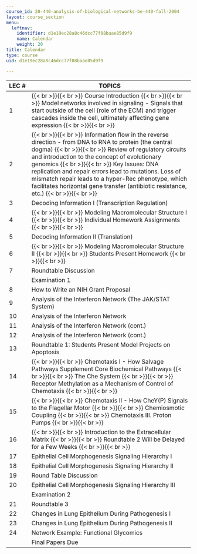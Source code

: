 ```yaml
---
course_id: 20-440-analysis-of-biological-networks-be-440-fall-2004
layout: course_section
menu:
  leftnav:
    identifier: d1e19ec28a8c46dcc77f08baae85d9f9
    name: Calendar
    weight: 20
title: Calendar
type: course
uid: d1e19ec28a8c46dcc77f08baae85d9f9

---
```


| LEC # | TOPICS |
| --- | --- |
| 1 |  {{< br >}}{{< br >}} Course Introduction {{< br >}}{{< br >}} Model networks involved in signaling - Signals that start outside of the cell (role of the ECM) and trigger cascades inside the cell, ultimately affecting gene expression {{< br >}}{{< br >}}  |
| 2 |  {{< br >}}{{< br >}} Information flow in the reverse direction - from DNA to RNA to protein (the central dogma) {{< br >}}{{< br >}} Review of regulatory circuits and introduction to the concept of evolutionary genomics {{< br >}}{{< br >}} Key Issues: DNA replication and repair errors lead to mutations. Loss of mismatch repair leads to a hyper-Rec phenotype, which facilitates horizontal gene transfer (antibiotic resistance, etc.) {{< br >}}{{< br >}}  |
| 3 | Decoding Information I (Transcription Regulation) |
| 4 |  {{< br >}}{{< br >}} Modeling Macromolecular Structure I {{< br >}}{{< br >}} Individual Homework Assignments {{< br >}}{{< br >}}  |
| 5 | Decoding Information II (Translation) |
| 6 |  {{< br >}}{{< br >}} Modeling Macromolecular Structure II {{< br >}}{{< br >}} Students Present Homework {{< br >}}{{< br >}}  |
| 7 | Roundtable Discussion |
| &nbsp; | Examination 1 |
| 8 | How to Write an NIH Grant Proposal |
| 9 | Analysis of the Interferon Network (The JAK/STAT System) |
| 10 | Analysis of the Interferon Network |
| 11 | Analysis of the Interferon Network (cont.) |
| 12 | Analysis of the Interferon Network (cont.) |
| 13 | Roundtable 1: Students Present Model Projects on Apoptosis |
| 14 |  {{< br >}}{{< br >}} Chemotaxis I - How Salvage Pathways Supplement Core Biochemical Pathways {{< br >}}{{< br >}} The Che System {{< br >}}{{< br >}} Receptor Methylation as a Mechanism of Control of Chemotaxis {{< br >}}{{< br >}}  |
| 15 |  {{< br >}}{{< br >}} Chemotaxis II - How CheY(P) Signals to the Flagellar Motor {{< br >}}{{< br >}} Chemiosmotic Coupling {{< br >}}{{< br >}} Chemotaxis III. Proton Pumps {{< br >}}{{< br >}}  |
| 16 |  {{< br >}}{{< br >}} Introduction to the Extracellular Matrix {{< br >}}{{< br >}} Roundtable 2 Will be Delayed for a Few Weeks {{< br >}}{{< br >}}  |
| 17 | Epithelial Cell Morphogenesis Signaling Hierarchy I |
| 18 | Epithelial Cell Morphogenesis Signaling Hierarchy II |
| 19 | Round Table Discussion |
| 20 | Epithelial Cell Morphogenesis Signaling Hierarchy III |
| &nbsp; | Examination 2 |
| 21 | Roundtable 3 |
| 22 | Changes in Lung Epithelium During Pathogenesis I |
| 23 | Changes in Lung Epithelium During Pathogenesis II |
| 24 | Network Example: Functional Glycomics |
| &nbsp; | Final Papers Due